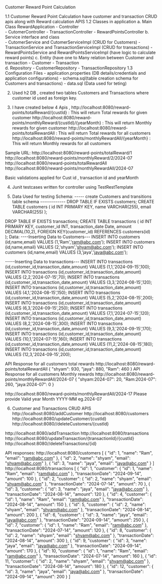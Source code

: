 Customer Reward Point Calculation

1.1 Customer Reward Point Calculation have customer and transaction CRUD apis along with Reward calculation APIS
1.2 Classes in application 
   a. Main Class RewardApplication
    - Controller  
      - CutomerController
      - TransactionController
      - RewardPointsController 
   b. Service interface and class    
      - CutomerService and CutomerServiceImpl (CRUD for Customers)
      - TransactionService and TransactionServiceImpl (CRUD for transactions)
      - RewardPointsService and RewardPointsServiceImpl (have logic to calculate reward points)
   c. Entity (have one to Many relation between Customer and transaction
      - Customer
      - Transaction  
   d. Repository 
      - CustomerRepository
      - TransactionRepository
1.3 Configuration Files
    - application.properties (DB details/credentials and application configurations)
    - schema.sql(table creation schema for Customers and transactions)
    - data.sql (Data used for teting)
	
2. Used h2 DB , created two tables Customers and  Transactions where customer id used as foreign key.  

3. I have created below 4 Apis ,
http://localhost:8080/reward-points/totalReward/{custId} : This will return Total rewards for given customer
http://localhost:8080/reward-points/monthlyReward/{custId}/{yearMonth} : This will return Monthly rewards for given customer
http://localhost:8080/reward-points/totalRewardAll : This will return Total rewards for all customers
http://localhost:8080/reward-points/monthlyRewardAll/{yearMonth} : This will return Monthly rewards for all customers

Sample URL:
http://localhost:8080/reward-points/totalReward/1
http://localhost:8080/reward-points/monthlyReward/2/2024-07
http://localhost:8080/reward-points/totalRewardAll
http://localhost:8080/reward-points/monthlyRewardAll/2024-07

Basic validations applied for Cust id , transaction id and yearMonth

4. Junit testcases written for controller using TestRestTemplate


5. Data Used for testing
Schema:
----- create Customers and transitions table schema -------------
DROP TABLE IF EXISTS customers;
CREATE TABLE customers (
	id INT PRIMARY KEY,
    name VARCHAR(255),
    email VARCHAR(255)
);

DROP TABLE IF EXISTS transactions;
CREATE TABLE transactions (
	id INT PRIMARY KEY,
	customer_id INT,
    transaction_date Date,
    amount DECIMAL(10,2),
    FOREIGN KEY(customer_id) REFERENCES customers(id)  
);
Data:
----Inserting Data to Customers---
INSERT INTO customers (id,name,email) VALUES (1,'Ram','ram@abc.com');
INSERT INTO customers (id,name,email) VALUES (2,'shyam','shyam@abc.com');
INSERT INTO customers (id,name,email) VALUES (3,'jaya','jaya@abc.com');

-----Inserting Data to transactions---
INSERT INTO transactions (id,customer_id,transaction_date,amount) VALUES (1,1,'2024-09-15',100);
INSERT INTO transactions (id,customer_id,transaction_date,amount) VALUES (2,2,'2024-07-15',70);
INSERT INTO transactions (id,customer_id,transaction_date,amount) VALUES (3,3,'2024-08-15',120);
INSERT INTO transactions (id,customer_id,transaction_date,amount) VALUES (4,1,'2024-08-15',150);
INSERT INTO transactions (id,customer_id,transaction_date,amount) VALUES (5,2,'2024-08-15',200);
INSERT INTO transactions (id,customer_id,transaction_date,amount) VALUES (6,3,'2024-09-15',250);
INSERT INTO transactions (id,customer_id,transaction_date,amount) VALUES (7,1,'2024-07-15',120);
INSERT INTO transactions (id,customer_id,transaction_date,amount) VALUES (8,2,'2024-08-15',300);
INSERT INTO transactions (id,customer_id,transaction_date,amount) VALUES (9,3,'2024-09-15',170);
INSERT INTO transactions (id,customer_id,transaction_date,amount) VALUES (10,1,'2024-07-15',160);
INSERT INTO transactions (id,customer_id,transaction_date,amount) VALUES (11,2,'2024-08-15',180);
INSERT INTO transactions (id,customer_id,transaction_date,amount) VALUES (12,3,'2024-09-15',200);

API Response for all customers total rewards
http://localhost:8080/reward-points/totalRewardAll
{
  "shyam": 930,
  "jaya": 880,
  "Ram": 460
}
API Response for all customers Monthly rewards
http://localhost:8080/reward-points/monthlyRewardAll/2024-07
{
  "shyam:2024-07": 20,
  "Ram:2024-07": 260,
  "jaya:2024-07": 0
}

http://localhost:8080/reward-points/monthlyRewardAll/2024-17
Please provide Valid year Month YYYY-MM eg.2024-07

6. Customer and Transactions CRUD APIS
http://localhost:8080/addCustomer
http://localhost:8080/customers
http://localhost:8080/updateCustomer/{custId}
http://localhost:8080//deleteCustomers/{custId}

http://localhost:8080/addTransaction
http://localhost:8080/transactions
http://localhost:8080/updateTransaction/{transactionId}/{custId}
http://localhost:8080//deleteTransactions/{id}

API responses:
http://localhost:8080/customers
[
  {
    "id": 1,
    "name": "Ram",
    "email": "ram@abc.com"
  },
  {
    "id": 2,
    "name": "shyam",
    "email": "shyam@abc.com"
  },
  {
    "id": 3,
    "name": "jaya",
    "email": "jaya@abc.com"
  }
]
http://localhost:8080/transactions
[
  {
    "id": 1,
    "customer": {
      "id": 1,
      "name": "Ram",
      "email": "ram@abc.com"
    },
    "transactionDate": "2024-09-14",
    "amount": 100
  },
  {
    "id": 2,
    "customer": {
      "id": 2,
      "name": "shyam",
      "email": "shyam@abc.com"
    },
    "transactionDate": "2024-07-14",
    "amount": 70
  },
  {
    "id": 3,
    "customer": {
      "id": 3,
      "name": "jaya",
      "email": "jaya@abc.com"
    },
    "transactionDate": "2024-08-14",
    "amount": 120
  },
  {
    "id": 4,
    "customer": {
      "id": 1,
      "name": "Ram",
      "email": "ram@abc.com"
    },
    "transactionDate": "2024-08-14",
    "amount": 150
  },
  {
    "id": 5,
    "customer": {
      "id": 2,
      "name": "shyam",
      "email": "shyam@abc.com"
    },
    "transactionDate": "2024-08-14",
    "amount": 200
  },
  {
    "id": 6,
    "customer": {
      "id": 3,
      "name": "jaya",
      "email": "jaya@abc.com"
    },
    "transactionDate": "2024-09-14",
    "amount": 250
  },
  {
    "id": 7,
    "customer": {
      "id": 1,
      "name": "Ram",
      "email": "ram@abc.com"
    },
    "transactionDate": "2024-07-14",
    "amount": 120
  },
  {
    "id": 8,
    "customer": {
      "id": 2,
      "name": "shyam",
      "email": "shyam@abc.com"
    },
    "transactionDate": "2024-08-14",
    "amount": 300
  },
  {
    "id": 9,
    "customer": {
      "id": 3,
      "name": "jaya",
      "email": "jaya@abc.com"
    },
    "transactionDate": "2024-09-14",
    "amount": 170
  },
  {
    "id": 10,
    "customer": {
      "id": 1,
      "name": "Ram",
      "email": "ram@abc.com"
    },
    "transactionDate": "2024-07-14",
    "amount": 160
  },
  {
    "id": 11,
    "customer": {
      "id": 2,
      "name": "shyam",
      "email": "shyam@abc.com"
    },
    "transactionDate": "2024-08-14",
    "amount": 180
  },
  {
    "id": 12,
    "customer": {
      "id": 3,
      "name": "jaya",
      "email": "jaya@abc.com"
    },
    "transactionDate": "2024-09-14",
    "amount": 200
  }
]

